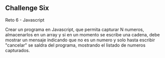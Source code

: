 ## Challenge Six ##

Reto 6 - Javascript 

Crear un programa en Javascript, que permita capturar N numeros, almacenarlos en un array y si en un momento se escribe una cadena, debe mostrar un mensaje indicando que no es un numero y solo hasta escribir "cancelar" se saldra del programa, mostrando el listado de numeros capturados.